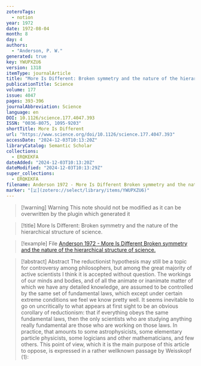 ```yaml
---
zoteroTags:
  - notion
year: 1972
date: 1972-08-04
month: 8
day: 4
authors:
  - "Anderson, P. W."
generated: true
key: YWUPXZU6
version: 1318
itemType: journalArticle
title: "More Is Different: Broken symmetry and the nature of the hierarchical structure of science."
publicationTitle: Science
volume: 177
issue: 4047
pages: 393-396
journalAbbreviation: Science
language: en
DOI: 10.1126/science.177.4047.393
ISSN: "0036-8075, 1095-9203"
shortTitle: More Is Different
url: "https://www.science.org/doi/10.1126/science.177.4047.393"
accessDate: "2024-12-03T10:13:20Z"
libraryCatalog: Semantic Scholar
collections:
  - ERQKEKFA
dateAdded: "2024-12-03T10:13:20Z"
dateModified: "2024-12-03T10:13:29Z"
super_collections:
  - ERQKEKFA
filename: Anderson 1972 - More Is Different Broken symmetry and the nature of the hierarchical structure of science.
marker: "[🇿](zotero://select/library/items/YWUPXZU6)"
---
```


>[!warning] Warning
> This note should not be modified as it can be overwritten by the plugin which generated it

> [!title] More Is Different: Broken symmetry and the nature of the hierarchical structure of science.

> [!example] File
> [Anderson 1972 - More Is Different Broken symmetry and the nature of the hierarchical structure of science.](Anderson%201972%20-%20More%20Is%20Different%20Broken%20symmetry%20and%20the%20nature%20of%20the%20hierarchical%20structure%20of%20science..pdf)

> [!abstract] Abstract
> The reductionist hypothesis may still be a topic for controversy among philosophers, but among the great majority of active scientists I think it is accepted without question. The workings of our minds and bodies, and of all the animate or inanimate matter of which we have any detailed knowledge, are assumed to be controlled by the same set of fundamental laws, which except under certain extreme conditions we feel we know pretty well. It seems inevitable to go on uncritically to what appears at first sight to be an obvious corollary of reductionism: that if everything obeys the same fundamental laws, then the only scientists who are studying anything really fundamental are those who are working on those laws. In practice, that amounts to some astrophysicists, some elementary particle physicists, some logicians and other mathematicians, and few others. This point of view, which it is the main purpose of this article to oppose, is expressed in a rather wellknown passage by Weisskopf (1):

